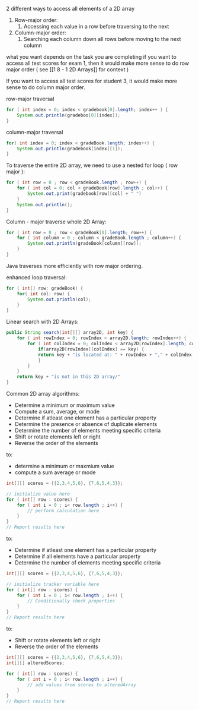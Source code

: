 2 different ways to access all elements of a 2D array
1. Row-major order: 
	1. Accessing each value in a row before traversing to the next
2. Column-major order:
	1. Searching each column down all rows before moving to the next column

what you want depends on the task you are completing
if you want to access all test scores for exam 1, then it would make more sense to do row major order ( see [[1 8 - 1 2D Arrays]] for context ) 

If you want to access all test scores for student 3, it would make more sense to do column major order. 

row-major traversal
```java
for ( int index = 0; index < gradebook[0].length; index++ ) {
	System.out.println(gradeboo[0][index]);
}
```


column-major traversal 
```java
for( int index = 0; index < gradeBook.length; index++) {
	System.out.println(gradebook[index][1]);
}

```


To traverse the entire 2D array, we need to use a nested for loop ( row major ): 
```java
for ( int row = 0 ; row < gradeBook.length ; row++) {
	for ( int col = 0; col < gradeBook[row].length ; col++) {
		System.out.print(gradebook[row][col] + " ")
	}
	System.out.println();
}
```

Column - major traverse whole 2D Array:
```java
for ( int row = 0 ; row < gradeBook[0].length; row++) {
	for ( int column = 0 ; column < gradeBook.length ; column++) {
		System.out.println(gradeBook[column][row]);
	}
}
```

Java traverses more efficiently with row major ordering.

enhanced loop traversal:
```java
for ( int[] row: gradeBook) {
	for( int col: row) {
		System.out.println(col);
	}
}
```

Linear search with 2D Arrays:
```java
public String search(int[][] array2D, int key) {
	for ( int rowIndex = 0; rowIndex < array2D.length; rowIndex++) {
		for ( int colIndex = 0; colIndex < array2D[rowIndex].length; colIndex++) {
			if(array2D[rowIndex][colIndex] == key) {
			return key + "is located at: " + rowIndex + "," + colIndex;
			}
		}
	}
	return key + "is not in this 2D array/"
}
```


Common 2D array algorithms:
* Determine a minimum or maximum value
* Compute a sum, average, or mode
* Determine if atleast one element has a particular property
* Determine the presence or absence of duplicate elements
* Determine the number of elements meeting specific criteria
* Shift or rotate elements left or right
* Reverse the order of the elements 

to:
* determine a minimum or maxmium value
* compute a sum average or mode 

```java
int[][] scores = {{2,3,4,5,6}, {7,6,5,4,3}};

// initialize value here
for ( int[] row : scores) {
	for ( int i = 0 ; i< row.length ; i++) {
		// perform calculation here
	}
}
// Report results here 
```

to:
* Determine if atleast one element has a particular property 
* Determine if all elements have a particular property
* Determine the number of elements meeting specific criteria


```java
int[][] scores = {{2,3,4,5,6}, {7,6,5,4,3}};

// initialize tracker variable here
for ( int[] row : scores) {
	for ( int i = 0 ; i< row.length ; i++) {
		// Conditionally check properties 
	}
}
// Report results here 
```

to: 
* Shift or rotate elements left or right
* Reverse the order of the elements 

```java
int[][] scores = {{2,3,4,5,6}, {7,6,5,4,3}};
int[][] alteredScores;

for ( int[] row : scores) {
	for ( int i = 0 ; i< row.length ; i++) {
		// add values from scores to alteredArray 
	}
}
// Report results here 
```




